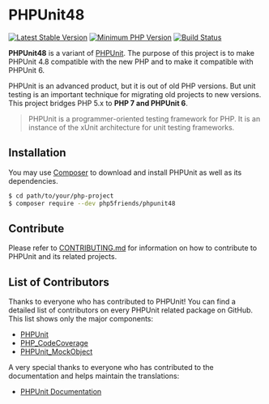 # PHPUnit48

[![Latest Stable Version](https://img.shields.io/packagist/v/php5friends/phpunit48.svg?style=flat-square)](https://packagist.org/packages/php5friends/phpunit48)
[![Minimum PHP Version](https://img.shields.io/badge/php-%3E%3D%205.3.3-8892BF.svg?style=flat-square)](https://php.net/supported-versions.php)
[![Build Status](https://img.shields.io/travis/php5friends/phpunit48/4.8.svg?style=flat-square)](https://travis-ci.org/php5friends/phpunit48)

**PHPUnit48** is a variant of [PHPUnit](https://phpunit.de/).  The purpose of this project is to make PHPUnit 4.8 compatible with the new PHP and to make it compatible with PHPUnit 6.

PHPUnit is an advanced product, but it is out of old PHP versions.  But unit testing is an important technique for migrating old projects to new versions.  This project bridges PHP 5.x to **PHP 7 and PHPUnit 6**.

> PHPUnit is a programmer-oriented testing framework for PHP. It is an instance of the xUnit architecture for unit testing frameworks.

## Installation

You may use [Composer](https://getcomposer.org/) to download and install PHPUnit as well as its dependencies.

```sh
$ cd path/to/your/php-project
$ composer require --dev php5friends/phpunit48
```

## Contribute

Please refer to [CONTRIBUTING.md](https://github.com/sebastianbergmann/phpunit/blob/master/.github/CONTRIBUTING.md) for information on how to contribute to PHPUnit and its related projects.

## List of Contributors

Thanks to everyone who has contributed to PHPUnit! You can find a detailed list of contributors on every PHPUnit related package on GitHub. This list shows only the major components:

* [PHPUnit](https://github.com/sebastianbergmann/phpunit/graphs/contributors)
* [PHP_CodeCoverage](https://github.com/sebastianbergmann/php-code-coverage/graphs/contributors)
* [PHPUnit_MockObject](https://github.com/sebastianbergmann/phpunit-mock-objects/graphs/contributors)

A very special thanks to everyone who has contributed to the documentation and helps maintain the translations:

* [PHPUnit Documentation](https://github.com/sebastianbergmann/phpunit-documentation/graphs/contributors)

